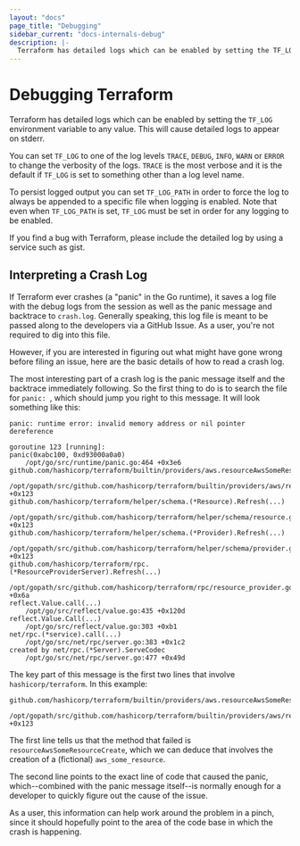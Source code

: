```yaml
---
layout: "docs"
page_title: "Debugging"
sidebar_current: "docs-internals-debug"
description: |-
  Terraform has detailed logs which can be enabled by setting the TF_LOG environment variable to any value. This will cause detailed logs to appear on stderr
---
```


# Debugging Terraform

Terraform has detailed logs which can be enabled by setting the `TF_LOG` environment variable to any value. This will cause detailed logs to appear on stderr.

You can set `TF_LOG` to one of the log levels `TRACE`, `DEBUG`, `INFO`, `WARN` or `ERROR` to change the verbosity of the logs. `TRACE` is the most verbose and it is the default if `TF_LOG` is set to something other than a log level name.

To persist logged output you can set `TF_LOG_PATH` in order to force the log to always be appended to a specific file when logging is enabled. Note that even when `TF_LOG_PATH` is set, `TF_LOG` must be set in order for any logging to be enabled.

If you find a bug with Terraform, please include the detailed log by using a service such as gist.

<a id="interpreting-a-crash-log"></a>

## Interpreting a Crash Log

If Terraform ever crashes (a "panic" in the Go runtime), it saves a log file
with the debug logs from the session as well as the panic message and backtrace
to `crash.log`. Generally speaking, this log file is meant to be passed along
to the developers via a GitHub Issue. As a user, you're not required to dig
into this file.

However, if you are interested in figuring out what might have gone wrong
before filing an issue, here are the basic details of how to read a crash
log.

The most interesting part of a crash log is the panic message itself and the
backtrace immediately following. So the first thing to do is to search the file
for `panic: `, which should jump you right to this message. It will look
something like this:

```
panic: runtime error: invalid memory address or nil pointer dereference

goroutine 123 [running]:
panic(0xabc100, 0xd93000a0a0)
	/opt/go/src/runtime/panic.go:464 +0x3e6
github.com/hashicorp/terraform/builtin/providers/aws.resourceAwsSomeResourceCreate(...)
	/opt/gopath/src/github.com/hashicorp/terraform/builtin/providers/aws/resource_aws_some_resource.go:123 +0x123
github.com/hashicorp/terraform/helper/schema.(*Resource).Refresh(...)
	/opt/gopath/src/github.com/hashicorp/terraform/helper/schema/resource.go:209 +0x123
github.com/hashicorp/terraform/helper/schema.(*Provider).Refresh(...)
	/opt/gopath/src/github.com/hashicorp/terraform/helper/schema/provider.go:187 +0x123
github.com/hashicorp/terraform/rpc.(*ResourceProviderServer).Refresh(...)
	/opt/gopath/src/github.com/hashicorp/terraform/rpc/resource_provider.go:345 +0x6a
reflect.Value.call(...)
	/opt/go/src/reflect/value.go:435 +0x120d
reflect.Value.Call(...)
	/opt/go/src/reflect/value.go:303 +0xb1
net/rpc.(*service).call(...)
	/opt/go/src/net/rpc/server.go:383 +0x1c2
created by net/rpc.(*Server).ServeCodec
	/opt/go/src/net/rpc/server.go:477 +0x49d
```

The key part of this message is the first two lines that involve `hashicorp/terraform`. In this example:

```
github.com/hashicorp/terraform/builtin/providers/aws.resourceAwsSomeResourceCreate(...)
	/opt/gopath/src/github.com/hashicorp/terraform/builtin/providers/aws/resource_aws_some_resource.go:123 +0x123
```

The first line tells us that the method that failed is
`resourceAwsSomeResourceCreate`, which we can deduce that involves the creation
of a (fictional) `aws_some_resource`.

The second line points to the exact line of code that caused the panic,
which--combined with the panic message itself--is normally enough for a
developer to quickly figure out the cause of the issue.

As a user, this information can help work around the problem in a pinch, since
it should hopefully point to the area of the code base in which the crash is
happening.
